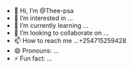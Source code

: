 - 👋 Hi, I’m @Thee-psa
- 👀 I’m interested in ...
- 🌱 I’m currently learning ...
- 💞️ I’m looking to collaborate on ...
- 📫 How to reach me ...+254715259428
- 😄 Pronouns: ...
- ⚡ Fun fact: ...

<!---
Thee-psa/Thee-psa is a ✨ special ✨ repository because its `README.md` (this file) appears on your GitHub profile.
You can click the Preview link to take a look at your changes.
--->

